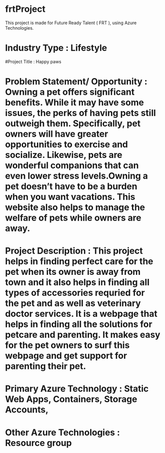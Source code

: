 # frtProject
This project is made for Future Ready Talent ( FRT ), using Azure Technologies.
##
# Industry Type : Lifestyle

#Project Title : Happy paws

# Problem Statement/ Opportunity : Owning a pet offers significant benefits. While it may have some issues, the perks of having pets still outweigh them. Specifically, pet owners will have greater opportunities to exercise and socialize. Likewise, pets are wonderful companions that can even lower stress levels.Owning a pet doesn’t have to be a burden when you want vacations. This website also helps to manage the welfare of pets while owners are away.

# Project Description : This project helps in finding perfect care for the pet when its owner is away from town and it also helps in finding all types of accessories requried for the pet and as well as veterinary doctor services. It is a webpage that helps in finding all the solutions for petcare and parenting. It makes easy for the pet owners to surf this webpage and get support for parenting their pet.

# Primary Azure Technology : Static Web Apps, Containers, Storage Accounts, 

# Other Azure Technologies : Resource group


